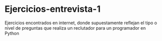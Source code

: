 # Ejercicios-entrevista-1
Ejercicios encontrados en internet, donde supuestamente reflejan el tipo o nivel de preguntas que realiza un reclutador para un programador en  Python
